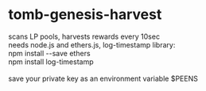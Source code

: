 # tomb-genesis-harvest

scans LP pools, harvests rewards every 10sec<br>
needs node.js and ethers.js, log-timestamp library:<br>
npm install --save ethers<br>
npm install log-timestamp<br>
<br>
save your private key as an environment variable $PEENS
